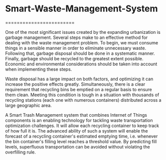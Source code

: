 # Smart-Waste-Management-System
========================

One of the most significant issues created by the expanding urbanization is garbage management. Several steps make to an effective method for dealing with the waste management problem. To begin, we must consume things in a sensible manner in order to eliminate unnecessary waste. Following that, garbage disposal should be done in a systematic manner. Finally, garbage should be recycled to the greatest extent possible. Economic and environmental considerations should be taken into account when implementing these steps. 

Waste disposal has a large impact on both factors, and optimizing it can increase the positive effects greatly. Simultaneously, there is a clear requirement that recycling bins be emptied on a regular basis to ensure them clean. Meeting this condition is tough in a situation with thousands of recycling stations (each one with numerous containers) distributed across a large geographic area. 

A Smart Trash Management system that combines Internet of Things components is an enabling technology for tackling waste transportation optimization challenges. It will allow each recycling container to keep track of how full it is. The advanced ability of such a system will enable the forecast of a recycling container's estimated emptying time, i.e. whenever the bin container's filling level reaches a threshold value. By predicting fill levels, superfluous transportation can be avoided without violating the overfilling rule.
